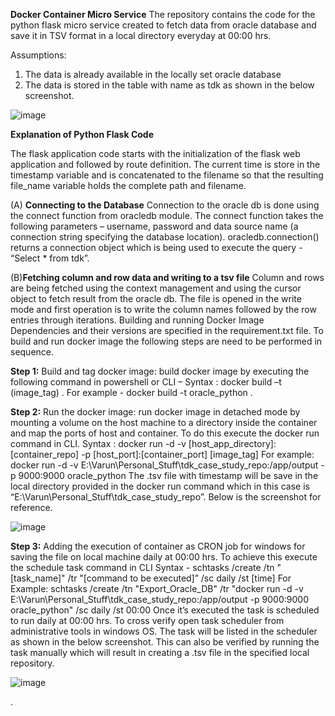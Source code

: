 **Docker Container Micro Service**
The repository contains the code for the python flask micro service created to fetch data from oracle database and save it in TSV format in a local directory everyday at 00:00 hrs.

Assumptions:
1)	The data is already available in the locally set oracle database
2)	The data is stored in the table with name as tdk as shown in the below screenshot.

 ![image](https://github.com/VarunMayanger/oracle_flask/assets/20820940/d0ebd8a2-40d7-4904-a2b5-5a3359961fe0)


**Explanation of Python Flask Code**

 The flask application code starts with the initialization of the flask web application and followed by route definition. The current time is store in the timestamp variable and is concatenated to the filename so that the resulting file_name variable holds the complete path and filename.
 
(A)	**Connecting  to the Database**
Connection to the oracle db is done using the connect function from oracledb module. The connect function takes the following parameters – username, password and data source name (a connection string specifying the database location). oracledb.connection() returns a connection object which is being used to execute the query  - “Select * from tdk”.

(B)**Fetching column and row data and writing to a tsv file**
Column and rows are being fetched using the context management and using the cursor object to fetch result from the oracle db.
The file is opened in the write mode and first operation is to write the column names followed by the row entries through iterations.
Building and running Docker Image
Dependencies and their versions are specified in the requirement.txt file. To build and run docker image the following steps are need to be performed in sequence.

**Step 1:** Build and tag docker image: build docker image by executing the following command in powershell or CLI – 
Syntax : docker build –t (image_tag) .
For example - docker build -t oracle_python .

**Step 2:** Run the docker image: run docker image in detached mode by mounting a volume on the host machine to a directory inside the container and map the ports of host and container. To do this execute the docker run command in CLI.
Syntax : docker run -d -v [host_app_directory]:[container_repo]  -p [host_port]:[container_port]  [image_tag]
For example: docker run -d -v E:\Varun\Personal_Stuff\tdk_case_study_repo:/app/output -p 9000:9000 oracle_python
The .tsv file with timestamp will be save in the local directory provided in the docker run command which in this case is “E:\Varun\Personal_Stuff\tdk_case_study_repo”. Below is the screenshot for reference.
 
![image](https://github.com/VarunMayanger/oracle_flask/assets/20820940/db50c51c-2300-4e4c-921b-adda9e20cf63)


**Step 3:** Adding the execution of container as CRON job for windows for saving the file on local machine daily at 00:00 hrs. 
To achieve this execute the schedule task command in CLI
Syntax - schtasks /create /tn "[task_name]" /tr "[command to be executed]” /sc daily /st [time]
For Example:  schtasks /create /tn "Export_Oracle_DB" /tr "docker run -d -v E:\Varun\Personal_Stuff\tdk_case_study_repo:/app/output -p 9000:9000 oracle_python" /sc daily /st 00:00
Once it’s executed the task is scheduled to run daily at 00:00 hrs. To cross verify open task scheduler from administrative tools in windows OS.  The task will be listed in the scheduler as shown in the below screenshot. This can also be verified by running the task manually which will result in creating a .tsv file in the specified local repository.
 

![image](https://github.com/VarunMayanger/oracle_flask/assets/20820940/21c2a477-1585-4610-8fc7-77b32fd7c30b)

.
